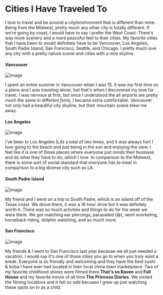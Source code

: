 # Cities I Have Traveled To
I love to travel and be around a city/environment that is different than mine. Being from the Midwest, pretty much any other city is totally different. If we're going by coast, I would have to say I prefer the West Coast. There's way more scenery and a more peaceful feel to their cities. My favorite cities that I have been to would definitely have to be Vancouver, Los Angeles, South Padre Island, San Francisco, Seattle, and Chicago. I pretty much love any city with a pretty nature scene and cities with a nice skyline.

#### Vancouver
![image](https://user-images.githubusercontent.com/101791032/158891884-d6d517bb-be49-4877-aef0-e00b2a399461.png)

I spent an entire summer in Vancouver when I was 15. It was my first time on a plane and I was traveling alone, but that's when I discovered my love for travel. I was nervous at first, but once I understood the all airports are pretty much the same in different *fonts*, I became extra comfortable. Vancouver not only had a beautiful city skyline, but their mountain scene blew me away.

#### Los Angeles
![image](https://user-images.githubusercontent.com/101791032/158892263-42fd75fb-3929-41cf-9425-e77abcd81278.png)

I've been to Los Angeles (LA) a total of two times, and it was always fun! I love going to the beach and just being in the sun and enjoying the view. I feel like it is one of those places where everyone just minds their business and do what they have to do, which I love. In comparison to the Midwest, there is some sort of social standard that everyone has to meet in comparison to a big diverse city such as LA.

#### South Padre Island
![image](https://user-images.githubusercontent.com/101791032/158892554-43ff8de2-57d8-4f2e-97eb-29327f75763d.png)

My friend and I went on a trip to South Padre, which is an island off of the Texas coast. We drove there, it was a 16 hour drive but it was defintely worth it. There was so much activties and things to do for the week we were there. We got matching ear piercings, parasailed (:satisfied:), went snorkeling, horseback riding, dolphin watching, and so much more. 


#### San Francisco
![image](https://user-images.githubusercontent.com/101791032/158893971-c469e70e-8167-45a4-87bd-9dba2b2bd7d6.png)

My friends & I went to San Francisco last year because we all just needed a vacation. I would say it's one of those cities you go to when you truly want a break. Everyone is so friendly and welcoming and they have the best sushi & boba I have ever had located in their local china town marketplace. Two of my favorite childhood shows were filmed there **That's so Raven** and **Full House** and my favorite movie of all time **The Princess Diaries**. We visited the filming locations and it felt so odd becuase I grew up just watching these spots on tv as a child.
